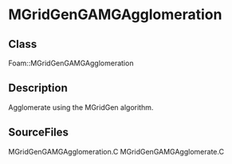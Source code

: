 # MGridGenGAMGAgglomeration 
## Class
Foam::MGridGenGAMGAgglomeration

## Description
Agglomerate using the MGridGen algorithm.

## SourceFiles
MGridGenGAMGAgglomeration.C
MGridGenGAMGAgglomerate.C


